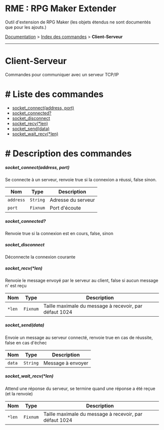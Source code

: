 # RME : RPG Maker Extender
Outil d'extension de RPG Maker (les objets étendus ne sont documentés que pour les ajouts.)

[Documentation](README.md) > [Index des commandes](Liste%20des%20commandes.md) > **Client-Serveur**  
- - -  
# Client-Serveur
Commandes pour communiquer avec un serveur TCP/IP

# # Liste des commandes
*    [socket_connect(address, port)](#socket_connectaddress-port)
*    [socket_connected?](#socket_connected)
*    [socket_disconnect](#socket_disconnect)
*    [socket_recv(*len)](#socket_recvlen)
*    [socket_send(data)](#socket_senddata)
*    [socket_wait_recv(*len)](#socket_wait_recvlen)


# # Description des commandes
##### socket_connect(address, port)

Se connecte à un serveur, renvoie true si la connexion a réussi, false sinon.

  
Nom|Type|Description  
--- | --- | ---  
`address`|`String`|Adresse du serveur  
`port`|`Fixnum`|Port d'écoute  


##### socket_connected?

Renvoie true si la connexion est en cours, false, sinon

  


##### socket_disconnect

Déconnecte la connexion courante

  


##### socket_recv(*len)

Renvoie le message envoyé par le serveur au client, false si aucun message n' est reçu

  
Nom|Type|Description  
--- | --- | ---  
`*len`|`Fixnum`|Taille maximale du message à recevoir, par défaut 1024  


##### socket_send(data)

Envoie un message au serveur connecté, renvoie true en cas de réussite, false en cas d'échec

  
Nom|Type|Description  
--- | --- | ---  
`data`|`String`|Message à envoyer  


##### socket_wait_recv(*len)

Attend une réponse du serveur, se termine quand une réponse a été reçue (et la renvoie)

  
Nom|Type|Description  
--- | --- | ---  
`*len`|`Fixnum`|Taille maximale du message à recevoir, par défaut 1024  


